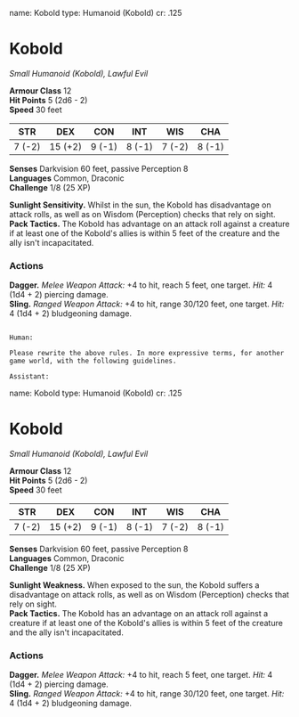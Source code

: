 name: Kobold
type: Humanoid (Kobold)
cr: .125

# Kobold 
_Small Humanoid (Kobold), Lawful Evil_

**Armour Class** 12    
**Hit Points** 5 (2d6 - 2)    
**Speed** 30 feet 

| STR     | DEX     | CON     | INT     | WIS     | CHA     |
|---------|---------|---------|---------|---------|---------|
| 7 (-2)  | 15 (+2) | 9 (-1)  | 8 (-1)  | 7 (-2)  | 8 (-1)  |

**Senses** Darkvision 60 feet, passive Perception 8    
**Languages** Common, Draconic    
**Challenge** 1/8 (25 XP) 

**Sunlight Sensitivity.** Whilst in the sun, the Kobold has disadvantage on attack rolls, as well as on Wisdom (Perception) checks that rely on sight.    
**Pack Tactics.** The Kobold has advantage on an attack roll against a creature if at least one of the Kobold's allies is within 5 feet of the creature and the ally isn't incapacitated. 

### Actions 
**Dagger.** _Melee Weapon Attack:_ +4 to hit, reach 5 feet, one target. _Hit:_ 4 (1d4 + 2) piercing damage.    
**Sling.** _Ranged Weapon Attack:_ +4 to hit, range 30/120 feet, one target. _Hit:_ 4 (1d4 + 2) bludgeoning damage.
```

Human:

Please rewrite the above rules. In more expressive terms, for another game world, with the following guidelines.

Assistant:
```
name: Kobold
type: Humanoid (Kobold)
cr: .125

# Kobold 
_Small Humanoid (Kobold), Lawful Evil_

**Armour Class** 12    
**Hit Points** 5 (2d6 - 2)    
**Speed** 30 feet 

| STR     | DEX     | CON     | INT     | WIS     | CHA     |
|---------|---------|---------|---------|---------|---------|
| 7 (-2)  | 15 (+2) | 9 (-1)  | 8 (-1)  | 7 (-2)  | 8 (-1)  |

**Senses** Darkvision 60 feet, passive Perception 8    
**Languages** Common, Draconic    
**Challenge** 1/8 (25 XP) 

**Sunlight Weakness.** When exposed to the sun, the Kobold suffers a disadvantage on attack rolls, as well as on Wisdom (Perception) checks that rely on sight.    
**Pack Tactics.** The Kobold has an advantage on an attack roll against a creature if at least one of the Kobold's allies is within 5 feet of the creature and the ally isn't incapacitated. 

### Actions 
**Dagger.** _Melee Weapon Attack:_ +4 to hit, reach 5 feet, one target. _Hit:_ 4 (1d4 + 2) piercing damage.    
**Sling.** _Ranged Weapon Attack:_ +4 to hit, range 30/120 feet, one target. _Hit:_ 4 (1d4 + 2) bludgeoning damage.
